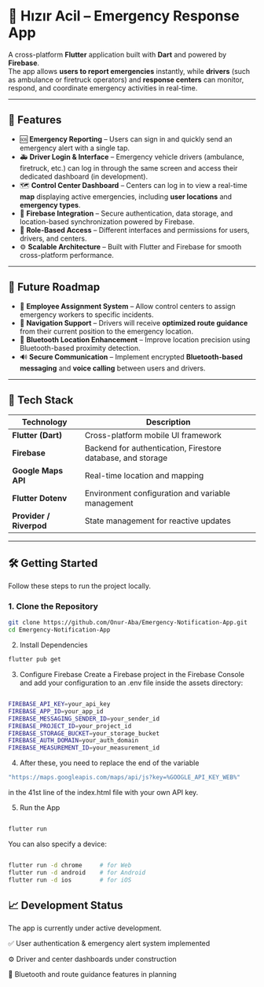 # 🚨 Hızır Acil – Emergency Response App

A cross-platform **Flutter** application built with **Dart** and powered by **Firebase**.  
The app allows **users to report emergencies** instantly, while **drivers** (such as ambulance or firetruck operators) and **response centers** can monitor, respond, and coordinate emergency activities in real-time.

---

## 🚀 Features

- 🆘 **Emergency Reporting** – Users can sign in and quickly send an emergency alert with a single tap.  
- 🚑 **Driver Login & Interface** – Emergency vehicle drivers (ambulance, firetruck, etc.) can log in through the same screen and access their dedicated dashboard (in development).  
- 🗺️ **Control Center Dashboard** – Centers can log in to view a real-time **map** displaying active emergencies, including **user locations** and **emergency types**.  
- 📍 **Firebase Integration** – Secure authentication, data storage, and location-based synchronization powered by Firebase.  
- 🔐 **Role-Based Access** – Different interfaces and permissions for users, drivers, and centers.  
- ⚙️ **Scalable Architecture** – Built with Flutter and Firebase for smooth cross-platform performance.  

---

## 🔮 Future Roadmap

- 👷 **Employee Assignment System** – Allow control centers to assign emergency workers to specific incidents.  
- 🧭 **Navigation Support** – Drivers will receive **optimized route guidance** from their current position to the emergency location.  
- 📶 **Bluetooth Location Enhancement** – Improve location precision using Bluetooth-based proximity detection.  
- 🔊 **Secure Communication** – Implement encrypted **Bluetooth-based messaging** and **voice calling** between users and drivers.  

---

## 🧠 Tech Stack

| Technology | Description |
|-------------|-------------|
| **Flutter (Dart)** | Cross-platform mobile UI framework |
| **Firebase** | Backend for authentication, Firestore database, and storage |
| **Google Maps API** | Real-time location and mapping |
| **Flutter Dotenv** | Environment configuration and variable management |
| **Provider / Riverpod** | State management for reactive updates |

---

## 🛠️ Getting Started

Follow these steps to run the project locally.

### 1. Clone the Repository

```bash
git clone https://github.com/Onur-Aba/Emergency-Notification-App.git
cd Emergency-Notification-App
```
2. Install Dependencies

```bash
flutter pub get
```
3. Configure Firebase
Create a Firebase project in the Firebase Console
and add your configuration to an .env file inside the assets directory:

```bash

FIREBASE_API_KEY=your_api_key
FIREBASE_APP_ID=your_app_id
FIREBASE_MESSAGING_SENDER_ID=your_sender_id
FIREBASE_PROJECT_ID=your_project_id
FIREBASE_STORAGE_BUCKET=your_storage_bucket
FIREBASE_AUTH_DOMAIN=your_auth_domain
FIREBASE_MEASUREMENT_ID=your_measurement_id
```
4. After these, you need to replace the end of the variable 
```bash
"https://maps.googleapis.com/maps/api/js?key=%GOOGLE_API_KEY_WEB%" 
```
in the 41st line of the index.html file with your own API key.


5. Run the App
```bash

flutter run
```
You can also specify a device:

```bash

flutter run -d chrome     # for Web
flutter run -d android    # for Android
flutter run -d ios        # for iOS
```

## 📈 Development Status
The app is currently under active development.

✅ User authentication & emergency alert system implemented

⚙️ Driver and center dashboards under construction

🚧 Bluetooth and route guidance features in planning